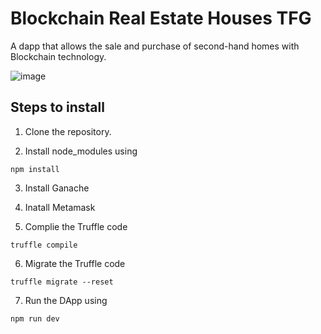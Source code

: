 # Blockchain Real Estate Houses TFG

A dapp that allows the sale and purchase of second-hand homes with Blockchain technology.

![image](https://user-images.githubusercontent.com/97789606/149758414-b22c6271-a1ca-44da-980c-04b464b793f5.png)



## Steps to install 

1. Clone the repository.

2. Install node_modules using 

```Node
npm install
```
3. Install Ganache

4. Inatall Metamask

5. Complie the Truffle code

```Truffle
truffle compile
```
6. Migrate the Truffle code 

```Truffle
truffle migrate --reset 
```
7. Run the DApp using

```Node
npm run dev 
```
